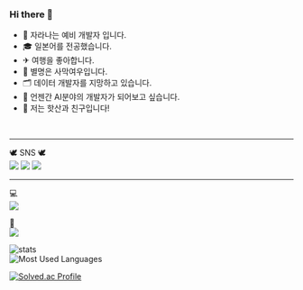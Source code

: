 ### Hi there 👋

- 🌱 자라나는 예비 개발자 입니다.
- 🎓︎ 일본어를 전공했습니다.
- ✈ 여행을 좋아합니다.
- 🐾 별명은 사막여우입니다.
- 🗂 데이터 개발자를 지망하고 있습니다.
- 💭 언젠간 AI분야의 개발자가 되어보고 싶습니다.
- 👬 저는 핫산과 친구입니다!

<br/>

---

🕊 SNS 🕊<br/>
<a href="https://467shin.tistory.com/" target="_blank"><img src="https://img.shields.io/badge/Tistory-ffffff?style=flat-square&logo=Tistory&logoColor=black"/></a>
<a href="https://www.instagram.com/467shin.ssafy/" target="_blank"><img src="https://img.shields.io/badge/Instagram-E4405F?style=flat-square&logo=Instagram&logoColor=white"/></a>
<a href="mailto:467shin@gmail.com" target="_blank"><img src="https://img.shields.io/badge/Gmail-EA4335?style=flat-square&logo=gmail&logoColor=white"/></a>

---

💻<br/>
<img src="https://img.shields.io/badge/Python-3766AB?style=flat-square&logo=Python&logoColor=white"/></a> <!-- 파이썬 마크 -->

🤏<br>
<img src="https://img.shields.io/badge/SQLite-003B57?style=flat-square&logo=SQLite&logoColor=white"/></a> <!-- SQLite 마크 -->

![stats](https://github-readme-stats-git-masterrstaa-rickstaa.vercel.app/api?username=467shin&&show_icons=true&theme=nord) <!-- Github 스탯 --><br>
![Most Used Languages](https://github-readme-stats-git-masterrstaa-rickstaa.vercel.app/api/top-langs/?username=467shin&&show_icons=true&theme=nord&layout=compact)
<!-- &hide_border=true&title_color=004386&icon_color=004386&layout=compact) -->

[![Solved.ac Profile](http://mazassumnida.wtf/api/v2/generate_badge?boj=467shin)](https://solved.ac/467shin/)

<!--
**467shin/467shin** is a ✨ _special_ ✨ repository because its `README.md` (this file) appears on your GitHub profile.

Here are some ideas to get you started:

- 🔭 I’m currently working on ...
- 🌱 I’m currently learning ...
- 👯 I’m looking to collaborate on ...
- 🤔 I’m looking for help with ...
- 💬 Ask me about ...
- 📫 How to reach me: ...
- 😄 Pronouns: ...
- ⚡ Fun fact: ...
-->
